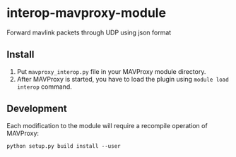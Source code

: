 # interop-mavproxy-module
Forward mavlink packets through UDP using json format

## Install

1. Put `mavproxy_interop.py` file in your MAVProxy module directory.
2. After MAVProxy is started, you have to load the plugin using `module load interop` command.

## Development

Each modification to the module will require a recompile operation of MAVProxy:

`python setup.py build install --user`

